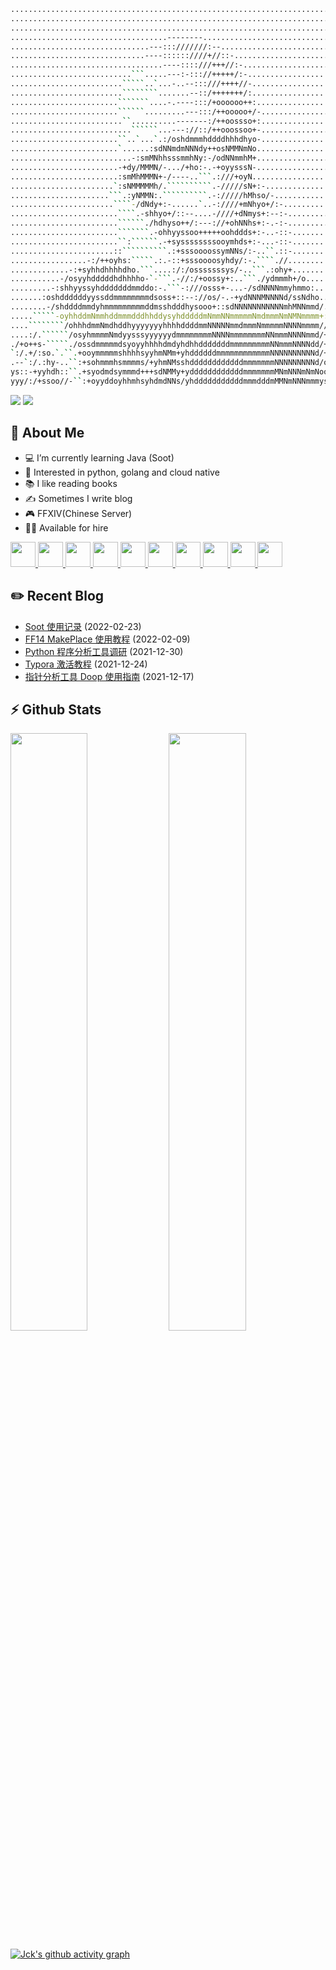 ```bash
................................................................................
................................................................................
................................................................................
...................................--------.....................................
...............................---:::///////:--.................................
..............................----::::::////+//::-..............................
..................................----::::///+++//:-............................
...........................```.....---:-::://+++++/:-...........................
.........................`````..`...-..--:::///++++//-..........................
.........................````````.......--::/+++++++/:..........................
........................```````....-.----:::/+oooooo++:.........................
........................``````.........---:::/++ooooo+/-........................
.........................``..........-------:/++oossso+:........................
...........................``````...---://::/++ooossoo+-........................
........................``..`...`.:/oshdmmmhddddhhhdhyo-........................
........................`......:sdNNmdmNNNdy++osNMMNmNo.........................
...........................-:smMNhhsssmmhNy:-/odNNmmhM+.........................
........................-+dy/MMMN/-.../+ho:-.-+oyysssN-.........................
........................:smMhMMMN+-/----..```.:///+oyN..........................
.......................`:sNMMMMMh/.``````````.-/////sN+:-.......................
......................```.:yNMMN:.``````````.-://///hMhso/-.....................
.......................````-/dNdy+:-......`..-:////+mNhyo+/:-...................
........................````.-shhyo+/::--....-////+dNmys+:--:-..................
........................``````./hdhyso++/:---://+ohNNhs+:-.-:-..................
........................```````.-ohhyyssoo+++++oohddds+:-..-::-.................
........................``:``````.-+syssssssssooymhds+:-...-::-.................
.......................::``````````.:+sssoooossymNNs/:-..``.::-.................
.................-:/++oyhs:`````.:.-::+sssoooosyhdy/:-.````.//..................
.............-:+syhhdhhhhdho.```....:/:/osssssssys/-..```.:ohy+.................
...........-/osyyhdddddhdhhhho-`-```.-//:/+oossy+:..```./ydmmmh+/o..............
.........-:shhyyssyhdddddddmmddo:-.```-:///osss+-...-/sdNNNNmmyhmmo:............
.......:oshddddddyyssddmmmmmmmmdsoss+::--://os/-.-+ydNNNMNNNNd/ssNdho...........
........-/shddddmmdyhmmmmmmmmmddmsshdddhysooo+::sdNNNNNNNNNNNmhMNNmmd/..........
.....`````-oyhhddmNmmhddmmmdddhhddysyhdddddmNmmNNmmmmmNmdmmmNmNMNmmmm+:-........
....````````/ohhhdmmNmdhddhyyyyyyyhhhhddddmmNNNNNmmdmmmNmmmmmNNNNmmmm//::o/-....
....:/.``````/osyhmmmmNmdyysssyyyyyydmmmmmmmmNNNNmmmmmmmmNNmmmNNNNmmd/+/oNsso:..
./+o++s-`````./ossdmmmmmdsyoyyhhhhdmdyhdhhdddddddmmmmmmmmmNNmmmNNNNdd/+/sN+oo+-.
`:/.+/:so.`.``.+ooymmmmmshhhhsyyhmNMm+yhddddddmmmmmmmmmmmmNNNNNNNNNNd/++hNyoo//.
.--`:/.:hy-..``:+sohmmmhsmmmms/+yhmNMsshddddddddddddmmmmmmmNNNNNNNNNd/o+dmmmdy+-
ys::-+yyhdh::``.+syodmdsymmmd+++sdNMMy+yddddddddddddmmmmmmmMNmNNNmNmNoooysyyhs/o
yyy/:/+ssoo//-``:+oyyddoyhhmhsyhdmdNNs/yhdddddddddddmmmdddmMMNmNNNmmmysoooso+sy/
```

<p>
    <img src="https://komarev.com/ghpvc/?username=jckling&color=blue">
    <img src="https://travis-ci.com/jckling/jckling.svg?branch=master">
</p>

## 🎉 About Me

- 💻 I’m currently learning Java (Soot)
- 🌈 Interested in python, golang and cloud native
- 📚 I like reading books
- ✍ Sometimes I write blog
- 🎮 FFXIV(Chinese Server)
- 🙋‍♀️ Available for hire

<p float="left">
    <a href="https://women-in-tech.org/">
        <img src="https://devstickers.com/assets/img/pro/yj8k.png" width="40">
    </a>
    <a href="https://git-scm.com/">
        <img src="https://devstickers.com/assets/img/pro/apiv.png" width="40">
    </a>
    <a href="https://www.python.org/">
        <img src="https://devstickers.com/assets/img/pro/p3jo.png" width="40">
    </a>
    <a href="https://go.dev/">
        <img src="https://devstickers.com/assets/img/pro/hyc7.png" width="40">
    </a>
    <a href="https://www.linux.org/">
        <img src="https://devstickers.com/assets/img/pro/y1x8.png" width="40">
    </a>
    <a href="https://code.visualstudio.com/">
        <img src="https://devstickers.com/assets/img/pro/saxu.png" width="40">
    </a>
    <a href="https://www.jetbrains.com/pycharm/">
        <img src="https://resources.jetbrains.com/storage/products/pycharm/img/meta/pycharm_logo_300x300.png" width="40">
    </a>
    <a href="https://www.jetbrains.com/go/">
        <img src="https://resources.jetbrains.com/storage/products/goland/img/meta/goland_logo_300x300.png" width="40">
    </a>
    <a href="https://www.docker.com/">
        <img src="https://www.docker.com/sites/default/files/d8/styles/role_icon/public/2019-07/Moby-logo.png" height="40">
    </a>
    <a href="https://www.cncf.io/">
        <img src="https://avatars.githubusercontent.com/u/13455738" height="40">
    </a>
</p>


## ✏️ Recent Blog

<!-- blog starts -->
- [Soot 使用记录](https://jckling.github.io/2022/02/23/Other/Soot%20%E4%BD%BF%E7%94%A8%E8%AE%B0%E5%BD%95/) (2022-02-23)
- [FF14 MakePlace 使用教程](https://jckling.github.io/2022/02/09/Game/FFXIV/FF14-MakePlace%20%E4%BD%BF%E7%94%A8%E6%95%99%E7%A8%8B/) (2022-02-09)
- [Python 程序分析工具调研](https://jckling.github.io/2021/12/30/Security/Python%20%E7%A8%8B%E5%BA%8F%E5%88%86%E6%9E%90%E5%B7%A5%E5%85%B7%E8%B0%83%E7%A0%94/) (2021-12-30)
- [Typora 激活教程](https://jckling.github.io/2021/12/24/Other/Typora%20%E6%BF%80%E6%B4%BB%E6%95%99%E7%A8%8B/) (2021-12-24)
- [指针分析工具 Doop 使用指南](https://jckling.github.io/2021/12/17/Security/%E6%8C%87%E9%92%88%E5%88%86%E6%9E%90%E5%B7%A5%E5%85%B7%20Doop%20%E4%BD%BF%E7%94%A8%E6%8C%87%E5%8D%97/) (2021-12-17)
<!-- blog ends -->

## ⚡ Github Stats

<p align="left">
    <img width="49.5%" src="https://github-readme-stats.vercel.app/api?username=jckling&show_icons=true&theme=tokyonight&hide_border=true" />
    <img width="49.5%" src="https://github-readme-streak-stats.herokuapp.com/?user=jckling&theme=tokyonight&hide_border=true" />
</p>

[![Jck's github activity graph](https://activity-graph.herokuapp.com/graph?username=Jckling&theme=github&hide_border=true)](https://github.com/ashutosh00710/github-readme-activity-graph)
